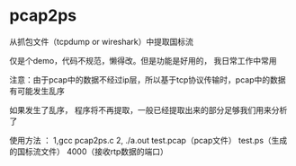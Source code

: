 # pcap2ps
从抓包文件（tcpdump or wireshark）中提取国标流

仅是个demo，代码不规范，懒得改。但是功能是好用的， 我日常工作中常用

注意：由于pcap中的数据不经过ip层，所以基于tcp协议传输时，pcap中的数据有可能发生乱序

如果发生了乱序， 程序将不再提取，一般已经提取出来的部分足够我们用来分析了

使用方法 ： 
1,gcc pcap2ps.c
2, ./a.out test.pcap（pcap文件） test.ps（生成的国标流文件） 4000（接收rtp数据的端口）
